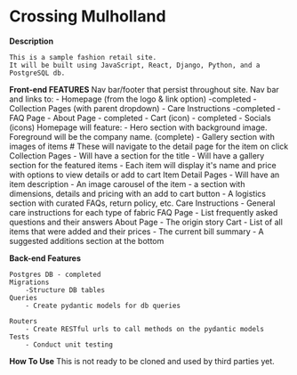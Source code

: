 # Crossing Mulholland

**Description**

    This is a sample fashion retail site.
    It will be built using JavaScript, React, Django, Python, and a PostgreSQL db.


**Front-end FEATURES**
    Nav bar/footer that persist throughout site. Nav bar and links to:
        - Homepage (from the logo & link option) -completed
        - Collection Pages (with parent dropdown)
        - Care Instructions -completed
        - FAQ Page
        - About Page - completed
        - Cart (icon) - completed
        - Socials (icons) 
    Homepage will feature:
        - Hero section with background image. Foreground will be the company name. (complete)
        - Gallery section with images of items
            # These will navigate to the detail page for the item on click
    Collection Pages
        - Will have a section for the title
        - Will have a gallery section for the featured items
        - Each item will display it's name and price with options to view details or add to cart
    Item Detail Pages
        - Will have an item description
        - An image carousel of the item
        - a section with dimensions, details and pricing with an add to cart button
        - A logistics section with curated FAQs, return policy, etc.
    Care Instructions
        - General care instructions for each type of fabric
    FAQ Page
        - List frequently asked questions and their answers
    About Page
        - The origin story
    Cart
        - List of all items that were added and their prices
        - The current bill summary
        - A suggested additions section at the bottom

**Back-end Features**

    Postgres DB - completed
    Migrations 
        -Structure DB tables
    Queries 
        - Create pydantic models for db queries
        
    Routers 
        - Create RESTful urls to call methods on the pydantic models
    Tests
        - Conduct unit testing

**How To Use**
    This is not ready to be cloned and used by third parties yet. 